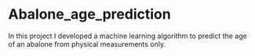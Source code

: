 # Abalone_age_prediction
In this project I developed a machine learning algorithm to predict the age of an abalone from physical measurements only.
